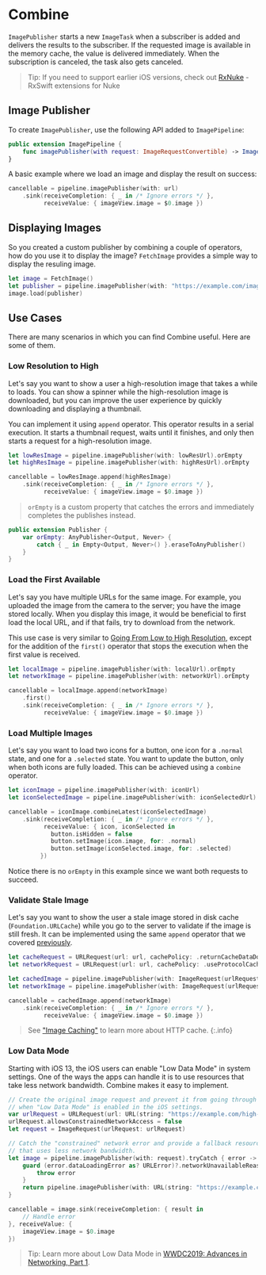 # Combine

``ImagePublisher`` starts a new ``ImageTask`` when a subscriber is added and delivers the results to the subscriber. If the requested image is available in the memory cache, the value is delivered immediately. When the subscription is canceled, the task also gets canceled.

> Tip: If you need to support earlier iOS versions, check out [RxNuke](https://github.com/kean/RxNuke) - RxSwift extensions for Nuke

## Image Publisher

To create ``ImagePublisher``, use the following API added to ``ImagePipeline``:

```swift
public extension ImagePipeline {
    func imagePublisher(with request: ImageRequestConvertible) -> ImagePublisher
}
```

A basic example where we load an image and display the result on success:

```swift
cancellable = pipeline.imagePublisher(with: url)
    .sink(receiveCompletion: { _ in /* Ignore errors */ },
          receiveValue: { imageView.image = $0.image })
```

## Displaying Images

So you created a custom publisher by combining a couple of operators, how do you use it to display the image? ``FetchImage`` provides a simple way to display the resuling image.

```swift
let image = FetchImage()
let publisher = pipeline.imagePublisher(with: "https://example.com/image.jpeg")
image.load(publisher)
```

## Use Cases

There are many scenarios in which you can find Combine useful. Here are some of them.

### Low Resolution to High

Let's say you want to show a user a high-resolution image that takes a while to loads. You can show a spinner while the high-resolution image is downloaded, but you can improve the user experience by quickly downloading and displaying a thumbnail.

You can implement it using `append` operator. This operator results in a serial execution. It starts a thumbnail request, waits until it finishes, and only then starts a request for a high-resolution image.

```swift
let lowResImage = pipeline.imagePublisher(with: lowResUrl).orEmpty
let highResImage = pipeline.imagePublisher(with: highResUrl).orEmpty

cancellable = lowResImage.append(highResImage)
    .sink(receiveCompletion: { _ in /* Ignore errors */ },
          receiveValue: { imageView.image = $0.image })
```

> `orEmpty` is a custom property that catches the errors and immediately completes the publishes instead.

```swift
public extension Publisher {
    var orEmpty: AnyPublisher<Output, Never> {
        catch { _ in Empty<Output, Never>() }.eraseToAnyPublisher()
    }
}
```

### Load the First Available

Let's say you have multiple URLs for the same image. For example, you uploaded the image from the camera to the server; you have the image stored locally. When you display this image, it would be beneficial to first load the local URL, and if that fails, try to download from the network.

This use case is very similar to [Going From Low to High Resolution](#going-from-low-to-high-resolution), except for the addition of the `first()` operator that stops the execution when the first value is received.

```swift
let localImage = pipeline.imagePublisher(with: localUrl).orEmpty
let networkImage = pipeline.imagePublisher(with: networkUrl).orEmpty

cancellable = localImage.append(networkImage)
    .first()
    .sink(receiveCompletion: { _ in /* Ignore errors */ },
          receiveValue: { imageView.image = $0.image })
```

### Load Multiple Images

Let's say you want to load two icons for a button, one icon for a `.normal` state, and one for a `.selected` state. You want to update the button, only when both icons are fully loaded. This can be achieved using a `combine` operator.

```swift
let iconImage = pipeline.imagePublisher(with: iconUrl)
let iconSelectedImage = pipeline.imagePublisher(with: iconSelectedUrl)

cancellable = iconImage.combineLatest(iconSelectedImage)
    .sink(receiveCompletion: { _ in /* Ignore errors */ },
          receiveValue: { icon, iconSelected in
            button.isHidden = false
            button.setImage(icon.image, for: .normal)
            button.setImage(iconSelected.image, for: .selected)
         })
```

Notice there is no `orEmpty` in this example since we want both requests to succeed.

### Validate Stale Image

Let's say you want to show the user a stale image stored in disk cache (`Foundation.URLCache`) while you go to the server to validate if the image is still fresh. It can be implemented using the same `append` operator that we covered [previously](#going-from-low-to-high-resolution).

```swift
let cacheRequest = URLRequest(url: url, cachePolicy: .returnCacheDataDontLoad)
let networkRequest = URLRequest(url: url, cachePolicy: .useProtocolCachePolicy)

let cachedImage = pipeline.imagePublisher(with: ImageRequest(urlRequest: cacheRequest)).orEmpty
let networkImage = pipeline.imagePublisher(with: ImageRequest(urlRequest: networkRequest)).orEmpty

cancellable = cachedImage.append(networkImage)
    .sink(receiveCompletion: { _ in /* Ignore errors */ },
          receiveValue: { imageView.image = $0.image })
```

> See ["Image Caching"](https://kean.blog/post/image-caching) to learn more about HTTP cache.
{:.info}

### Low Data Mode

Starting with iOS 13, the iOS users can enable "Low Data Mode" in system settings. One of the ways the apps can handle it is to use resources that take less network bandwidth. Combine makes it easy to implement.

```swift
// Create the original image request and prevent it from going through
// when "Low Data Mode" is enabled in the iOS settings.
var urlRequest = URLRequest(url: URL(string: "https://example.com/high-quality.jpeg")!)
urlRequest.allowsConstrainedNetworkAccess = false
let request = ImageRequest(urlRequest: urlRequest)

// Catch the "constrained" network error and provide a fallback resource
// that uses less network bandwidth.
let image = pipeline.imagePublisher(with: request).tryCatch { error -> ImagePublisher in
    guard (error.dataLoadingError as? URLError)?.networkUnavailableReason == .constrained else {
        throw error
    }
    return pipeline.imagePublisher(with: URL(string: "https://example.com/low-quality.jpeg"))
}

cancellable = image.sink(receiveCompletion: { result in
    // Handle error
}, receiveValue: {
    imageView.image = $0.image
})
```

> Tip: Learn more about Low Data Mode in [WWDC2019: Advances in Networking, Part 1](https://developer.apple.com/videos/play/wwdc2019/712/).
